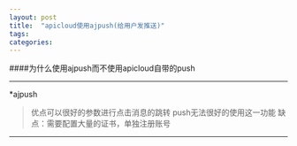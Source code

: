 ```yaml
---
layout: post
title:  "apicloud使用ajpush(给用户发推送)"
tags:
categories:
---
```

####为什么使用ajpush而不使用apicloud自带的push

---
*ajpush 
>优点可以很好的参数进行点击消息的跳转 push无法很好的使用这一功能
>缺点：需要配置大量的证书，单独注册账号

---


